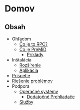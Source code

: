 # Domov

## Obsah
* Ohľadom
  * [Čo je to RPC?](about/whats-rpc.md)
  * [Čo je PreMiD](about/whats-premid/)
    * [Príklady](about/whats-premid/example-pictures.md)
* Inštalácia
  * [Rozšírenie](installation/extension.md)
  * [Aplikácia](installation/application.md)
* [Prispetie](contributing/contributing.md)
* [Riešenie problémov](troubleshooting/troubleshooting.md)
* Podpora
  * [Operačné systémy](support/operating-systems/)
    * [Dodatočné Prehliadače](support/operating-systems/additional-browsers.md)
  * [Služby](support/services.md)

